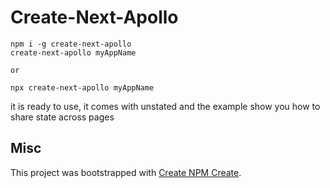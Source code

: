 # Create-Next-Apollo

```
npm i -g create-next-apollo
create-next-apollo myAppName

or

npx create-next-apollo myAppName
```

it is ready to use, it comes with unstated and the example show you how to share state across pages

## Misc

This project was bootstrapped with [Create NPM Create](https://github.com/tylim88/create-npm-create).
